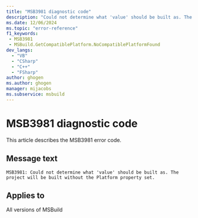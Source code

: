 ```yaml
---
title: "MSB3981 diagnostic code"
description: "Could not determine what 'value' should be built as. The project will be built without the Platform property set."
ms.date: 12/06/2024
ms.topic: "error-reference"
f1_keywords:
 - MSB3981
 - MSBuild.GetCompatiblePlatform.NoCompatiblePlatformFound
dev_langs:
  - "VB"
  - "CSharp"
  - "C++"
  - "FSharp"
author: ghogen
ms.author: ghogen
manager: mijacobs
ms.subservice: msbuild
---
```


# MSB3981 diagnostic code

<!-- :::ErrorDefinitionDescription::: -->
<!-- :::editable-content name="introDescription"::: -->
This article describes the MSB3981 error code.
<!-- :::editable-content-end::: -->

## Message text

`MSB3981: Could not determine what 'value' should be built as. The project will be built without the Platform property set.`

<!-- :::editable-content name="postOutputDescription"::: -->
<!--
{StrBegin="MSB3981: "}
-->
<!-- :::editable-content-end::: -->
<!-- :::ErrorDefinitionDescription-end::: -->

## Applies to

All versions of MSBuild
